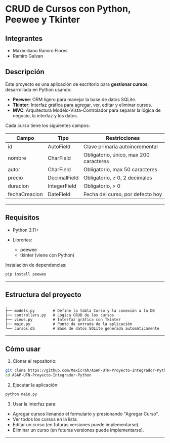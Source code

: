 # CRUD de Cursos con Python, Peewee y Tkinter

## Integrantes
- Maximiliano Ramiro Flores
- Ramiro Galvan

## Descripción

Este proyecto es una aplicación de escritorio para **gestionar cursos**, desarrollada en Python usando:

* **Peewee**: ORM ligero para manejar la base de datos SQLite.
* **Tkinter**: Interfaz gráfica para agregar, ver, editar y eliminar cursos.
* **MVC**: Arquitectura Modelo-Vista-Controlador para separar la lógica de negocio, la interfaz y los datos.

Cada curso tiene los siguientes campos:

| Campo         | Tipo         | Restricciones                          |
| ------------- | ------------ | -------------------------------------- |
| id            | AutoField    | Clave primaria autoincremental         |
| nombre        | CharField    | Obligatorio, único, max 200 caracteres |
| autor         | CharField    | Obligatorio, max 50 caracteres         |
| precio        | DecimalField | Obligatorio, ≥ 0, 2 decimales          |
| duracion      | IntegerField | Obligatorio, > 0                       |
| fechaCreacion | DateField    | Fecha del curso, por defecto hoy       |

---

## Requisitos

* Python 3.11+
* Librerías:

  * peewee
  * tkinter (viene con Python)

Instalación de dependencias:

```bash
pip install peewee
```

---

## Estructura del proyecto

```
.
├── models.py        # Define la tabla Curso y la conexión a la DB
├── controllers.py   # Lógica CRUD de los cursos
├── views.py         # Interfaz gráfica con Tkinter
├── main.py          # Punto de entrada de la aplicación
└── cursos.db        # Base de datos SQLite generada automáticamente
```

---

## Cómo usar

1. Clonar el repositorio:

```bash
git clone https://github.com/Maxicrah/ASAP-UTN-Proyecto-Integrador-Python.git
cd ASAP-UTN-Proyecto-Integrador-Python
```

2. Ejecutar la aplicación:

```bash
python main.py
```

3. Usar la interfaz para:

* Agregar cursos llenando el formulario y presionando "Agregar Curso".
* Ver todos los cursos en la lista.
* Editar un curso (en futuras versiones puede implementarse).
* Eliminar un curso (en futuras versiones puede implementarse).

---
